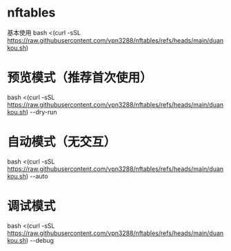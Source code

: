 # nftables
基本使用
bash <(curl -sSL https://raw.githubusercontent.com/vpn3288/nftables/refs/heads/main/duankou.sh)

# 预览模式（推荐首次使用）
bash <(curl -sSL https://raw.githubusercontent.com/vpn3288/nftables/refs/heads/main/duankou.sh) --dry-run

# 自动模式（无交互）
bash <(curl -sSL https://raw.githubusercontent.com/vpn3288/nftables/refs/heads/main/duankou.sh) --auto

# 调试模式
bash <(curl -sSL https://raw.githubusercontent.com/vpn3288/nftables/refs/heads/main/duankou.sh) --debug
